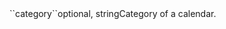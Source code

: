 <tr><td>``category``</td><td>optional, string</td><td>Category of a calendar.</td><td></td><td></td></tr>
